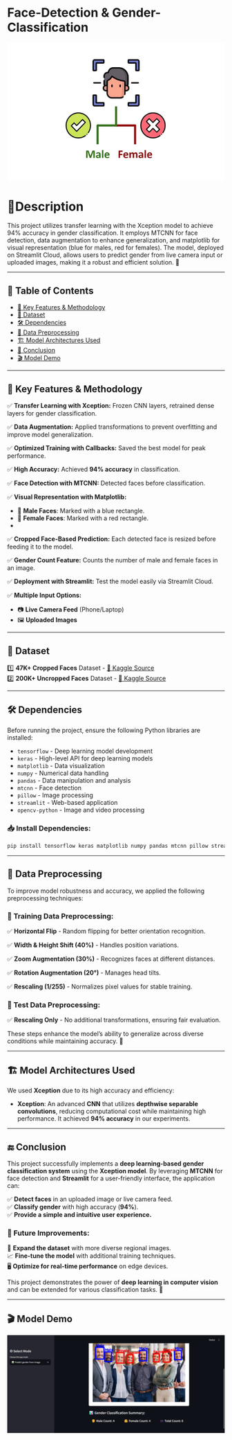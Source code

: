 #  Face-Detection & Gender-Classification
![imgalt](https://github.com/PALLAVI-ANAPATI/Gender_Classification/blob/main/Dataset_examples/01.jpg)
# 📌Description
This project utilizes transfer learning with the Xception model to achieve 94% accuracy in gender classification. It employs MTCNN for face detection, data augmentation to enhance generalization, and matplotlib for visual representation (blue for males, red for females). The model, deployed on Streamlit Cloud, allows users to predict gender from live camera input or uploaded images, making it a robust and efficient solution. 🚀

---
## 📑 Table of Contents
- [🚀 Key Features & Methodology](#-key-features--methodology)
- [📂 Dataset](#-dataset)
- [🛠️ Dependencies](#%EF%B8%8F-dependencies)
- [🔄 Data Preprocessing](#-data-preprocessing)
- [🏗️ Model Architectures Used](#%EF%B8%8F-model-architectures-used)
- [📌 Conclusion](#-conclusion)
- [🎬 Model Demo](#-model-demo)

---

## 🚀 Key Features & Methodology
✅ **Transfer Learning with Xception:** Frozen CNN layers, retrained dense layers for gender classification.

✅ **Data Augmentation:** Applied transformations to prevent overfitting and improve model generalization.

✅ **Optimized Training with Callbacks:** Saved the best model for peak performance.

✅ **High Accuracy:** Achieved **94% accuracy** in classification.

✅ **Face Detection with MTCNN:** Detected faces before classification.

✅ **Visual Representation with Matplotlib:**
   - 🔵 **Male Faces**: Marked with a blue rectangle.
   - 🔴 **Female Faces**: Marked with a red rectangle.
   - 
✅ **Cropped Face-Based Prediction:** Each detected face is resized before feeding it to the model.

✅ **Gender Count Feature:** Counts the number of male and female faces in an image.

✅ **Deployment with Streamlit:** Test the model easily via Streamlit Cloud.

✅ **Multiple Input Options:**
   - 📷 **Live Camera Feed** (Phone/Laptop)
   - 🖼️ **Uploaded Images**

---

## 📂 Dataset
1️⃣ **47K+ Cropped Faces** Dataset - [🔗 Kaggle Source](https://www.kaggle.com/cashutosh/gender-classification-dataset)  
2️⃣ **200K+ Uncropped Faces** Dataset - [🔗 Kaggle Source](https://www.kaggle.com/ashishjangra27/gender-recognition-200k-images-celeba)

---

## 🛠️ Dependencies
Before running the project, ensure the following Python libraries are installed:

- `tensorflow` - Deep learning model development
- `keras` - High-level API for deep learning models
- `matplotlib` - Data visualization
- `numpy` - Numerical data handling
- `pandas` - Data manipulation and analysis
- `mtcnn` - Face detection
- `pillow` - Image processing
- `streamlit` - Web-based application
- `opencv-python` - Image and video processing

### 📥 Install Dependencies:
```sh
pip install tensorflow keras matplotlib numpy pandas mtcnn pillow streamlit opencv-python
```

---

## 🔄 Data Preprocessing
To improve model robustness and accuracy, we applied the following preprocessing techniques:

### **📝 Training Data Preprocessing:**
✅ **Horizontal Flip** - Random flipping for better orientation recognition.

✅ **Width & Height Shift (40%)** - Handles position variations.

✅ **Zoom Augmentation (30%)** - Recognizes faces at different distances.

✅ **Rotation Augmentation (20°)** - Manages head tilts.

✅ **Rescaling (1/255)** - Normalizes pixel values for stable training.

### **📝 Test Data Preprocessing:**
✅ **Rescaling Only** - No additional transformations, ensuring fair evaluation.

These steps enhance the model’s ability to generalize across diverse conditions while maintaining accuracy. 🚀

---

## 🏗️ Model Architectures Used
We used **Xception** due to its high accuracy and efficiency:

- **Xception**: An advanced **CNN** that utilizes **depthwise separable convolutions**, reducing computational cost while maintaining high performance. It achieved **94% accuracy** in our experiments.

---

## 🔚 Conclusion
This project successfully implements a **deep learning-based gender classification system** using the **Xception model**. By leveraging **MTCNN** for face detection and **Streamlit** for a user-friendly interface, the application can:

✅ **Detect faces** in an uploaded image or live camera feed.  
✅ **Classify gender** with high accuracy (**94%**).  
✅ **Provide a simple and intuitive user experience.**  

### 📌 Future Improvements:
🚀 **Expand the dataset** with more diverse regional images.  
📈 **Fine-tune the model** with additional training techniques.  
🖥️ **Optimize for real-time performance** on edge devices.  

This project demonstrates the power of **deep learning in computer vision** and can be extended for various classification tasks. 🚀

---

## 🎬 Model Demo
![imgalt](https://github.com/PALLAVI-ANAPATI/Gender_Classification/blob/main/Dataset_examples/02.png)





